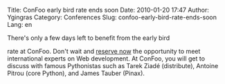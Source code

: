 Title: ConFoo early bird rate ends soon
Date: 2010-01-20 17:47
Author: Ygingras
Category: Conferences
Slug: confoo-early-bird-rate-ends-soon
Lang: en

<!--:en-->There's only a few days left to benefit from the early bird
rate at ConFoo. Don't wait and [reserve now][] the opportunity to meet
international experts on Web development. At ConFoo, you will get to
discuss with famous Pythonistas such as Tarek Ziadé (distribute),
Antoine Pitrou (core Python), and James Tauber (Pinax).

  [reserve now]: http://confoo.ca/en/register
